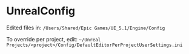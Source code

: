 # UnrealConfig
Edited files in: `/Users/Shared/Epic Games/UE_5.1/Engine/Config`

To override per project, edit: `~/Unreal Projects/<project>/Config/DefaultEditorPerProjectUserSettings.ini`
